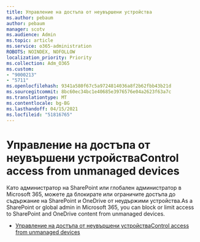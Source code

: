 ```yaml
---
title: Управление на достъпа от неувършени устройства
ms.author: pebaum
author: pebaum
manager: scotv
ms.audience: Admin
ms.topic: article
ms.service: o365-administration
ROBOTS: NOINDEX, NOFOLLOW
localization_priority: Priority
ms.collection: Adm_O365
ms.custom:
- "9000213"
- "5711"
ms.openlocfilehash: 9341a580f67c5a9724814036a8f2b62fbb43b21d
ms.sourcegitcommit: 8bc60ec34bc1e40685e3976576e04a2623f63a7c
ms.translationtype: MT
ms.contentlocale: bg-BG
ms.lasthandoff: 04/15/2021
ms.locfileid: "51816765"
---
```

# <a name="control-access-from-unmanaged-devices"></a><span data-ttu-id="bfb12-102">Управление на достъпа от неувършени устройства</span><span class="sxs-lookup"><span data-stu-id="bfb12-102">Control access from unmanaged devices</span></span>

<span data-ttu-id="bfb12-103">Като администратор на SharePoint или глобален администратор в Microsoft 365, можете да блокирате или ограничите достъпа до съдържание на SharePoint и OneDrive от неудържими устройства.</span><span class="sxs-lookup"><span data-stu-id="bfb12-103">As a SharePoint or global admin in Microsoft 365, you can block or limit access to SharePoint and OneDrive content from unmanaged devices.</span></span>

- [<span data-ttu-id="bfb12-104">Управление на достъпа от неувършени устройства</span><span class="sxs-lookup"><span data-stu-id="bfb12-104">Control access from unmanaged devices</span></span>](https://docs.microsoft.com/sharepoint/control-access-from-unmanaged-devices)

